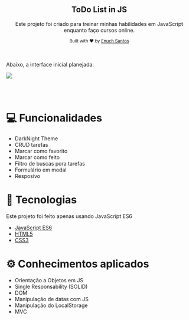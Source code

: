 <h2 align="center"> ToDo List in JS</h2>

<div align="center">
  <p>Este projeto foi criado para treinar minhas habilidades em JavaScript enquanto faço cursos online.</p>
  <sub>Built with ❤︎ by <a href="https://github.com/Enuch">Enuch Santos</a> </a> </sub>
</div>

<br>
<br>

Abaixo, a interface inicial planejada:

<image src="https://github.com/Enuch/ToDo-List-JS/blob/main/todo-list-js.png?raw=true"></image>

<br>
<br>

# 💻 Funcionalidades

- DarkNight Theme
- CRUD tarefas
- Marcar como favorito
- Marcar como feito
- Filtro de buscas pora tarefas
- Formulário em modal
- Resposivo

# 🤖 Tecnologias

Este projeto foi feito apenas usando JavaScript ES6
- <a href="https://www.javascript.com/">JavaScript ES6</a>
- <a href="https://www.w3schools.com/html/">HTML5</a>
- <a href="https://www.w3schools.com/html/">CSS3</a>

# ⚙️ Conhecimentos aplicados

- Orientação a Objetos em JS
- Single Responsability (SOLID)
- DOM
- Manipulação de datas com JS
- Manipulação do LocalStorage
- MVC
